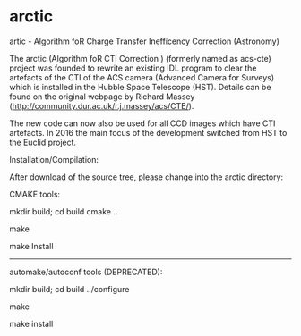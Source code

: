 # arctic
artic - Algorithm foR Charge Transfer Inefficency Correction (Astronomy)


The arctic (Algorithm foR CTI Correction ) (formerly named as acs-cte) project
was founded to rewrite an existing IDL program to clear the artefacts of the CTI
of the ACS camera (Advanced Camera for Surveys) which is installed in the
Hubble Space Telescope (HST). Details can be found on the original webpage by
Richard Massey (http://community.dur.ac.uk/r.j.massey/acs/CTE/).

The new code can now also be used for all CCD images which have CTI artefacts.
In 2016 the main focus of the development switched from HST to the Euclid project.



Installation/Compilation:

After download of the source tree, please change into the arctic directory:

CMAKE tools:

mkdir build; cd build
cmake ..

make

make Install

-----

automake/autoconf tools (DEPRECATED):

mkdir build; cd build
../configure

make

make install
